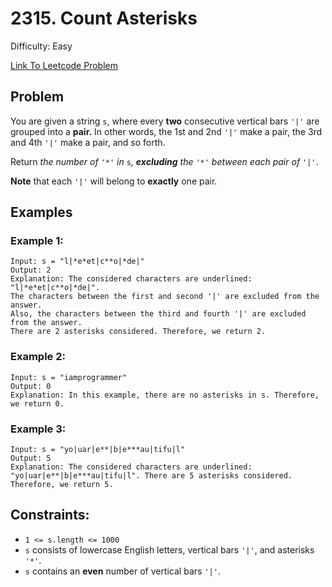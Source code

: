# 2315. Count Asterisks
Difficulty: Easy

[Link To Leetcode Problem](https://leetcode.com/problems/count-asterisks/)

## Problem
You are given a string `s`, where every **two** consecutive vertical bars `'|'` are grouped into a **pair.** In other words, the 1st and 2nd `'|'` make a pair, the 3rd and 4th `'|'` make a pair, and so forth.

Return *the number of* `'*'` *in* `s`*, **excluding** the* `'*'` *between each pair of* `'|'`.

**Note** that each `'|'` will belong to **exactly** one pair.

## Examples
### Example 1:
```
Input: s = "l|*e*et|c**o|*de|"
Output: 2
Explanation: The considered characters are underlined: "l|*e*et|c**o|*de|".
The characters between the first and second '|' are excluded from the answer.
Also, the characters between the third and fourth '|' are excluded from the answer.
There are 2 asterisks considered. Therefore, we return 2.
```
### Example 2:
```
Input: s = "iamprogrammer"
Output: 0
Explanation: In this example, there are no asterisks in s. Therefore, we return 0.
```
### Example 3:
```
Input: s = "yo|uar|e**|b|e***au|tifu|l"
Output: 5
Explanation: The considered characters are underlined: "yo|uar|e**|b|e***au|tifu|l". There are 5 asterisks considered. Therefore, we return 5.
```

## Constraints:
- `1 <= s.length <= 1000`
- `s` consists of lowercase English letters, vertical bars `'|'`, and asterisks `'*'`.
- `s` contains an **even** number of vertical bars `'|'`.
